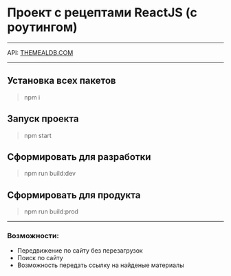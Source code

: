 # Проект с рецептами ReactJS (с роутингом)
<!-- ____
DEMO: [React Food Recipes](https://gabberex.github.io/react-food-recipes/) -->
____
API: [THEMEALDB.COM](https://www.themealdb.com)
____
## Установка всех пакетов
>npm i
## Запуск проекта
>npm start
## Сформировать для разработки
>npm run build:dev
## Сформировать для продукта
>npm run build:prod
____
### Возможности:
- Передвижение по сайту без перезагрузок
- Поиск по сайту
- Возможность передать ссылку на найденые материалы
